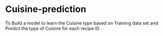 # Cuisine-prediction
To Build a model to learn the Cuisine type based on Training data set and Predict the type of Cuisine for each recipe ID .
